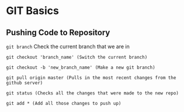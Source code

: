 # GIT Basics

## Pushing Code to Repository

`git branch` Check the current branch that we are in

```
git checkout 'branch_name' (Switch the current branch)

git checkout -b 'new_branch_name' (Make a new git branch)

git pull origin master (Pulls in the most recent changes from the github server)

git status (Checks all the changes that were made to the new repo)

git add * (Add all those changes to push up)
```